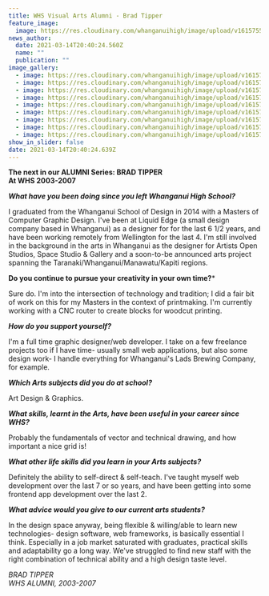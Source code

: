 ```yaml
---
title: WHS Visual Arts Alumni - Brad Tipper
feature_image:
  image: https://res.cloudinary.com/whanganuihigh/image/upload/v1615755144/News/1.158487625_1077563396074538_7012913453434453178_o.jpg
news_author:
  date: 2021-03-14T20:40:24.560Z
  name: ""
  publication: ""
image_gallery:
  - image: https://res.cloudinary.com/whanganuihigh/image/upload/v1615755166/News/2.158432689_1077563419407869_1885244433632819142_o.jpg
  - image: https://res.cloudinary.com/whanganuihigh/image/upload/v1615755180/News/3.159977448_1077563469407864_8649827640467979483_o.jpg
  - image: https://res.cloudinary.com/whanganuihigh/image/upload/v1615755193/News/4.159170067_1077563436074534_6491578515976477192_o.jpg
  - image: https://res.cloudinary.com/whanganuihigh/image/upload/v1615755205/News/5.160034738_1077563349407876_3029812545725939229_o.jpg
  - image: https://res.cloudinary.com/whanganuihigh/image/upload/v1615755219/News/6.159488672_1077563556074522_1191103257562443056_o.jpg
  - image: https://res.cloudinary.com/whanganuihigh/image/upload/v1615755232/News/7.158085208_1077563569407854_6399390308825800045_o.jpg
  - image: https://res.cloudinary.com/whanganuihigh/image/upload/v1615755245/News/8.158102825_1077563422741202_3465672117924647761_o.jpg
  - image: https://res.cloudinary.com/whanganuihigh/image/upload/v1615755259/News/9.158013750_1077563352741209_1071520919236356358_o.jpg
  - image: https://res.cloudinary.com/whanganuihigh/image/upload/v1615755273/News/10.157992073_1077563492741195_464210552494672061_o.jpg
show_in_slider: false
date: 2021-03-14T20:40:24.639Z
---
```

**The next in our ALUMNI Series: BRAD TIPPER**  
**At WHS 2003-2007**  

***What have you been doing since you left Whanganui High School?***  

I graduated from the Whanganui School of Design in 2014 with a Masters of Computer Graphic Design. I've been at Liquid Edge (a small design company based in Whanganui) as a designer for for the last 6 1/2 years, and have been working remotely from Wellington for the last 4. I'm still involved in the background in the arts in Whanganui as the designer for Artists Open Studios, Space Studio & Gallery and a soon-to-be announced arts project spanning the Taranaki/Whanganui/Manawatu/Kapiti regions.  

**Do you continue to pursue your creativity in your own time?***  

Sure do. I'm into the intersection of technology and tradition; I did a fair bit of work on this for my Masters in the context of printmaking. I'm currently working with a CNC router to create blocks for woodcut printing.  

***How do you support yourself?***  

I'm a full time graphic designer/web developer. I take on a few freelance projects too if I have time- usually small web applications, but also some design work- I handle everything for Whanganui's Lads Brewing Company, for example.  

***Which Arts subjects did you do at school?***  

Art Design & Graphics.  

***What skills, learnt in the Arts, have been useful in your career since WHS?***  

Probably the fundamentals of vector and technical drawing, and how important a nice grid is!  

***What other life skills did you learn in your Arts subjects?***  

Definitely the ability to self-direct & self-teach. I've taught myself web development over the last 7 or so years, and have been getting into some frontend app development over the last 2.  

***What advice would you give to our current arts students?***  

In the design space anyway, being flexible & willing/able to learn new technologies- design software, web frameworks, is basically essential I think. Especially in a job market saturated with graduates, practical skills and adaptability go a long way. We've struggled to find new staff with the right combination of technical ability and a high design taste level.

*BRAD TIPPER  
WHS ALUMNI, 2003-2007*